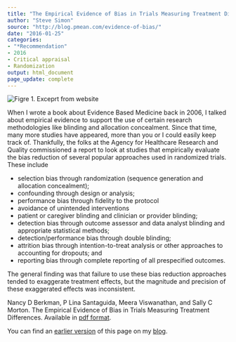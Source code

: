 ```yaml
---
title: "The Empirical Evidence of Bias in Trials Measuring Treatment Differences"
author: "Steve Simon"
source: "http://blog.pmean.com/evidence-of-bias/"
date: "2016-01-25"
categories:
- "*Recommendation"
- 2016
- Critical appraisal
- Randomization
output: html_document
page_update: complete
---
```


![Figre 1. Exceprt from website](http://www.pmean.com/new-images/16/evidence-of-bias01.png)

<div class="notes">

When I wrote a book about Evidence Based Medicine back in 2006, I talked about empirical evidence to support the use of certain research methodologies like blinding and allocation concealment. Since that time, many more studies have appeared, more than you or I could easily keep track of. Thankfully, the folks at the Agency for Healthcare Research and Quality commissioned a report to look at studies that empirically evaluate the bias reduction of several popular approaches used in randomized trials. These include

+ selection bias through randomization (sequence generation and
allocation concealment);
+ confounding through design or analysis;
+ performance bias through fidelity to the protocol
+ avoidance of unintended interventions
+ patient or caregiver blinding and clinician or provider blinding;
+ detection bias through outcome assessor and data analyst blinding and appropriate statistical methods;
+ detection/performance bias through double blinding;
+ attrition bias through intention-to-treat analysis or other approaches to accounting for dropouts; and 
+ reporting bias through complete reporting of all prespecified outcomes.

The general finding was that failure to use these bias reduction approaches tended to exaggerate treatment effects, but the magnitude and precision of these exaggerated effects was inconsistent.

Nancy D Berkman, P Lina Santaguida, Meera Viswanathan, and Sally C Morton. The Empirical Evidence of Bias in Trials Measuring Treatment Differences. Available in [pdf format][berk1].

You can find an [earlier version][sim1] of this page on my [blog][sim2].

[sim1]: http://blog.pmean.com/evidence-of-bias/
[sim2]: http://blog.pmean.com

[berk1]: http://www.ncbi.nlm.nih.gov/books/NBK253181/

</div>
